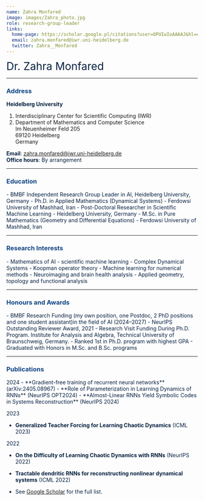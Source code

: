 ```yaml
---
name: Zahra Monfared
image: images/Zahra_photo.jpg
role: research-group-leader
links:
  home-page: https://scholar.google.pl/citations?user=OPUIwIoAAAAJ&hl=en
  email: zahra.monfared@iwr.uni-heidelberg.de 
  twitter: Zahra__Monfared
---
```


<span style="font-size: 2em; color: #072140;">Dr. Zahra Monfared</span>

---

### <span style="color: #114584;">Address</span>

<span style="color: #072140;">**Heidelberg University**  
1. Interdisciplinary Center for Scientific Computing (IWR)  
2. Department of Mathematics and Computer Science  
Im Neuenheimer Feld 205  
69120 Heidelberg  
Germany</span>

<span style="color: #072140;"><strong>Email</strong>: <a href="mailto:zahra.monfared@iwr.uni-heidelberg.de" style="color: #114584;">zahra.monfared@iwr.uni-heidelberg.de</a></span>  
<span style="color: #072140;"><strong>Office hours</strong>: By arrangement</span>

---

### <span style="color: #114584;">Education</span>

<span style="color: #072140;">
- BMBF Independent Research Group Leader in AI, Heidelberg University, Germany  
- Ph.D. in Applied Mathematics (Dynamical Systems) - Ferdowsi University of Mashhad, Iran  
- Post-Doctoral Researcher in Scientific Machine Learning - Heidelberg University, Germany  
- M.Sc. in Pure Mathematics (Geometry and Differential Equations) - Ferdowsi University of Mashhad, Iran  
</span>

---

### <span style="color: #114584;">Research Interests</span>

<span style="color: #072140;">
- Mathematics of AI 
- scientific machine learning
- Complex Dynamical Systems   
- Koopman operator theory
- Machine learning for numerical methods  
- Neuroimaging and brain health analysis  
- Applied geometry, topology and functional analysis  
</span>

---

### <span style="color: #114584;">Honours and Awards</span>

<span style="color: #072140;">
- BMBF Research Funding (my own position,
one Postdoc, 2 PhD positions and one student assistant)in the field of AI (2024–2027)  
- NeurIPS Outstanding Reviewer Award, 2021
- Research Visit Funding During Ph.D. Program. Institute for Analysis and Algebra, Technical
University of Braunschweig, Germany.
- Ranked 1st in Ph.D. program with highest GPA  
- Graduated with Honors in M.Sc. and B.Sc. programs  
</span>

---

### <span style="color: #114584;">Publications</span>

<span style="color: #072140;">
2024  
- **Gradient-free training of recurrent neural networks** (arXiv:2405.08967)  
- **Role of Parameterization in Learning Dynamics of RNNs** (NeurIPS OPT2024)  
- **Almost-Linear RNNs Yield Symbolic Codes in Systems Reconstruction** (NeurIPS 2024)  

2023  
- **Generalized Teacher Forcing for Learning Chaotic Dynamics** (ICML 2023)  

2022  
- **On the Difficulty of Learning Chaotic Dynamics with RNNs** (NeurIPS 2022)  
- **Tractable dendritic RNNs for reconstructing nonlinear dynamical systems** (ICML 2022)  

- See [Google Scholar](https://scholar.google.pl/citations?user=OPUIwIoAAAAJ&hl=en) for the full list.
</span>
